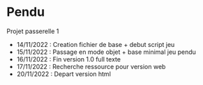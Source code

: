 # Pendu
Projet passerelle 1

- 14/11/2022 : Creation fichier de base + debut script jeu
- 15/11/2022 : Passage en mode objet + base minimal jeu pendu
- 16/11/2022 : Fin version 1.0 full texte
- 17/11/2022 : Recherche ressource pour version web
- 20/11/2022 : Depart version html